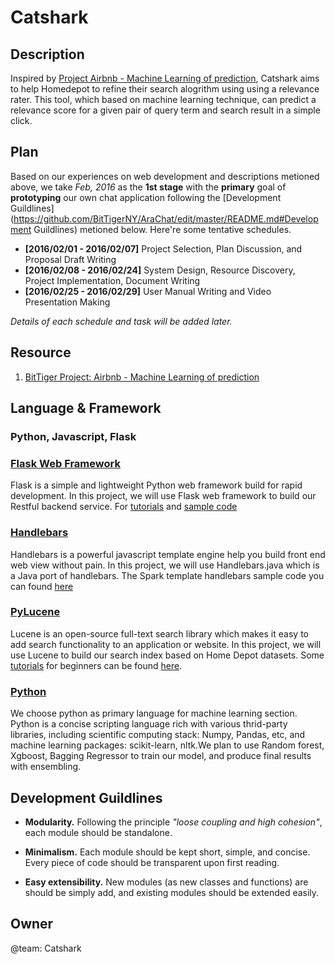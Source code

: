 # Catshark

Description
-----------

Inspired by [Project Airbnb - Machine Learning of prediction](https://slack-files.com/T0GUEMKEZ-F0J4G9QTT-274d3bc97e), Catshark aims to help Homedepot to refine their search alogrithm using using a relevance rater. This tool, which based on machine learning technique, can predict a relevance score for a given pair of query term and search result in a simple click.


Plan
----

Based on our experiences on web development and descriptions metioned above, we take _Feb, 2016_ as the __1st stage__ with the __primary__ goal of __prototyping__ our own chat application following the [Development Guildlines](https://github.com/BitTigerNY/AraChat/edit/master/README.md#Development Guildlines) metioned below. Here're some tentative schedules.

* __[2016/02/01 - 2016/02/07]__ Project Selection, Plan Discussion, and Proposal Draft Writing
* __[2016/02/08 - 2016/02/24]__ System Design, Resource Discovery, Project Implementation, Document Writing 
* __[2016/02/25 - 2016/02/29]__ User Manual Writing and Video Presentation Making

_Details of each schedule and task will be added later._

Resource
--------

1. [BitTiger Project: Airbnb - Machine Learning of prediction](https://slack-files.com/T0GUEMKEZ-F0J4G9QTT-274d3bc97e)

Language & Framework
--------------------

### Python, Javascript, Flask
### [Flask Web Framework](http://flask.pocoo.org/)
Flask is a simple and lightweight Python web framework build for rapid development. In this project, we will use Flask web framework to build our Restful backend service. For [tutorials](http://flask.pocoo.org/docs/0.10/tutorial/) and [sample code](https://github.com/mitsuhiko/flask/tree/master/examples/flaskr/)

### [Handlebars](https://github.com/jknack/handlebars.java)
Handlebars is a powerful javascript template engine help you build front end web view without pain. In this project, we will use Handlebars.java which is a Java port of handlebars. The Spark template handlebars sample code you can found [here](https://github.com/perwendel/spark-template-engines/tree/master/spark-template-handlebars) 

### [PyLucene](https://lucene.apache.org/)
Lucene is an open-source full-text search library which makes it easy to add search functionality to an application or website. In this project, we will use Lucene to build our search index based on Home Depot datasets. Some [tutorials](http://www.lucenetutorial.com/) for beginners can be found [here](http://www.lucenetutorial.com/). 

### [Python](https://www.python.org/)
We choose python as primary language for machine learning section. Python is a concise scripting language rich with various thrid-party libraries, including scientific computing stack: Numpy, Pandas, etc, and machine learning packages: scikit-learn, nltk.We plan to use Random forest, Xgboost, Bagging Regressor to train our model, and produce final results with ensembling. 

Development Guildlines
----------------------

- __Modularity.__ Following the principle _"loose coupling and high cohesion"_, each module should be standalone.

- __Minimalism.__ Each module should be kept short, simple, and concise. Every piece of code should be transparent upon first reading. 
- __Easy extensibility.__ New modules (as new classes and functions) are should be simply add, and existing modules should be extended easily.

Owner
-----

@team: Catshark

